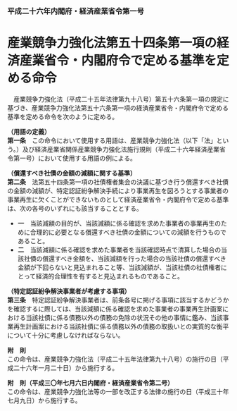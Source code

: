 ### 平成二十六年内閣府・経済産業省令第一号  
# 産業競争力強化法第五十四条第一項の経済産業省令・内閣府令で定める基準を定める命令  
　産業競争力強化法（平成二十五年法律第九十八号）第五十六条第一項の規定に基づき、産業競争力強化法第五十六条第一項の経済産業省令・内閣府令で定める基準を定める命令を次のように定める。  
  
**（用語の定義）**  
**第一条**　この命令において使用する用語は、産業競争力強化法（以下「法」という。）及び経済産業省関係産業競争力強化法施行規則（平成二十六年経済産業省令第一号）において使用する用語の例による。  
  
**（償還すべき社債の金額の減額に関する基準）**  
**第二条**　法第五十四条第一項の社債権者集会の決議に基づき行う償還すべき社債の金額の減額が、特定認証紛争解決手続により事業再生を図ろうとする事業者の事業再生に欠くことができないものとして経済産業省令・内閣府令で定める基準は、次の各号のいずれにも該当することとする。  
* **一**　当該減額の目的が、当該減額に係る確認を求めた事業者の事業再生のために合理的に必要となる償還すべき社債の金額についての減額を行うものであること。  
* **二**　当該減額に係る確認を求めた事業者を当該確認時点で清算した場合の当該社債の償還すべき金額を、当該減額を行った場合の当該社債の償還すべき金額が下回らないと見込まれること等、当該減額が、当該社債の社債権者にとって経済的合理性を有すると見込まれるものであること。  
  
**（特定認証紛争解決事業者が考慮する事項）**  
**第三条**　特定認証紛争解決事業者は、前条各号に掲げる事項に該当するかどうかを確認するに際しては、当該減額に係る確認を求めた事業者の事業再生計画案における当該社債に係る債務以外の債務の免除の状況その他の事情に鑑み、当該事業再生計画案における当該社債に係る債務以外の債務の取扱いとの実質的な衡平について十分に考慮しなければならない。  
  
**附　則**  
この命令は、産業競争力強化法（平成二十五年法律第九十八号）の施行の日（平成二十六年一月二十日）から施行する。  
  
**附　則（平成三〇年七月六日内閣府・経済産業省令第二号）**  
この命令は、産業競争力強化法等の一部を改正する法律の施行の日（平成三十年七月九日）から施行する。  
  
